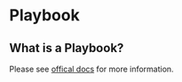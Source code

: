 # Playbook

## What is a Playbook?

Please see [offical docs](https://docs.ansible.com/ansible/latest/user_guide/playbooks_intro.html) for more
information.
